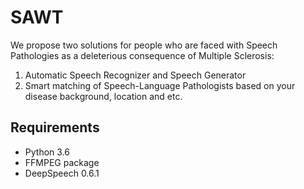 # SAWT

We propose two solutions for people who are faced with Speech Pathologies as a deleterious consequence of Multiple Sclerosis:

1. Automatic Speech Recognizer and Speech Generator
2. Smart matching of Speech-Language Pathologists based on your disease background, location and etc.

## Requirements

- Python 3.6
- FFMPEG package
- DeepSpeech 0.6.1

